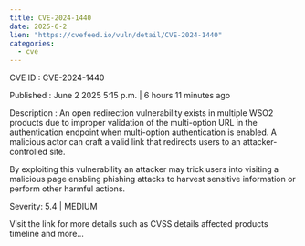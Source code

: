 ```yaml
---
title: CVE-2024-1440
date: 2025-6-2
lien: "https://cvefeed.io/vuln/detail/CVE-2024-1440"
categories:
  - cve
---
```


CVE ID : CVE-2024-1440

Published :  June 2
2025
5:15 p.m. | 6 hours
11 minutes ago

Description : An open redirection vulnerability exists in multiple WSO2 products due to improper validation of the multi-option URL in the authentication endpoint when multi-option authentication is enabled. A malicious actor can craft a valid link that redirects users to an attacker-controlled site.

By exploiting this vulnerability
an attacker may trick users into visiting a malicious page
enabling phishing attacks to harvest sensitive information or perform other harmful actions.

Severity: 5.4 | MEDIUM

Visit the link for more details
such as CVSS details
affected products
timeline
and more...
